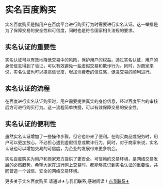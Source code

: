 # 实名百度购买

实名百度购买是指用户在百度平台进行购买行为时需要进行实名认证。这一举措是为了保障交易的安全性和可信度，同时也是符合国家相关法规的要求。

## 实名认证的重要性

实名认证可以有效地降低交易中的风险，保护用户的权益。通过实名认证，用户的身份信息得到了验证，可以有效避免一些虚假交易和欺诈行为。同时，对商家来说，实名认证也可以提高信誉度，增加消费者的信任感，促进交易的顺利进行。

## 实名认证的流程

在百度进行实名认证购买时，用户需要提供真实的身份信息，经过百度平台的审核后方可进行购买行为。这一流程简单快捷，可以有效保障交易的安全性。

## 实名认证的便利性

虽然实名认证增加了一些操作步骤，但它也带来了便利。在购买商品或服务时，用户可以更加放心，不必担心遇到虚假信息或欺诈行为。同时，对于商家来说，实名认证也可以增加交易的可信度，为企业的发展带来更多机会。

实名百度购买为用户和商家双方提供了更安全、可信赖的交易环境，是网络交易发展的必然趋势。希望大家在进行网上交易时，都能够意识到实名认证的重要性，共同营造一个诚信、安全的网络交易环境。

更多关于实名百度购买 请通过✈与我们联系,感谢阅读！[点我联系✈](https://en.k02.cc)